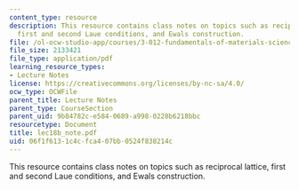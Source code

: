 ```yaml
---
content_type: resource
description: This resource contains class notes on topics such as reciprocal lattice,
  first and second Laue conditions, and Ewals construction.
file: /ol-ocw-studio-app/courses/3-012-fundamentals-of-materials-science-fall-2005/06f1f6131c4cfca407bb0524f838214c_lec18b_note.pdf
file_size: 2133421
file_type: application/pdf
learning_resource_types:
- Lecture Notes
license: https://creativecommons.org/licenses/by-nc-sa/4.0/
ocw_type: OCWFile
parent_title: Lecture Notes
parent_type: CourseSection
parent_uid: 9b84782c-e584-0689-a998-0228b6218bbc
resourcetype: Document
title: lec18b_note.pdf
uid: 06f1f613-1c4c-fca4-07bb-0524f838214c
---
```

This resource contains class notes on topics such as reciprocal lattice, first and second Laue conditions, and Ewals construction.